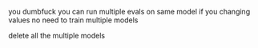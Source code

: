 you dumbfuck you can run multiple evals on same model if you changing values no need to train multiple models

delete all the multiple models